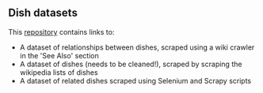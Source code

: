 ## Dish datasets

This [repository](https://github.com/agnescameron/related-dishes) contains links to:

* A dataset of relationships between dishes, scraped using a wiki crawler in the 'See Also' section
* A dataset of dishes (needs to be cleaned!), scraped by scraping the wikipedia lists of dishes
* A dataset of related dishes scraped using Selenium and Scrapy scripts
